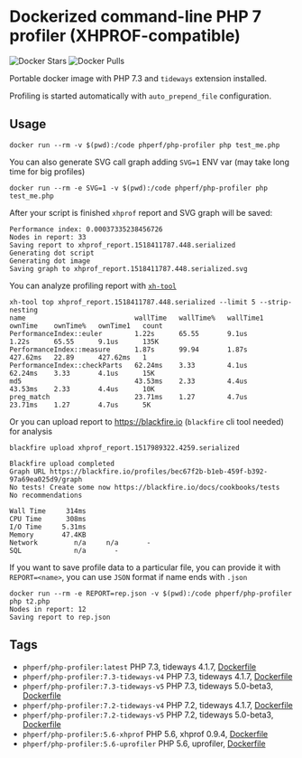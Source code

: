 # Dockerized command-line PHP 7 profiler (XHPROF-compatible)

![Docker Stars](https://img.shields.io/docker/stars/phperf/php-profiler.svg)
![Docker Pulls](https://img.shields.io/docker/pulls/phperf/php-profiler.svg)

Portable docker image with PHP 7.3 and `tideways` extension installed.

Profiling is started automatically with `auto_prepend_file` configuration.

## Usage

```
docker run --rm -v $(pwd):/code phperf/php-profiler php test_me.php
```

You can also generate SVG call graph adding `SVG=1` ENV var (may take long time for big profiles)

```
docker run --rm -e SVG=1 -v $(pwd):/code phperf/php-profiler php test_me.php
```

After your script is finished `xhprof` report and SVG graph will be saved:

```
Performance index: 0.00037335238456726
Nodes in report: 33
Saving report to xhprof_report.1518411787.448.serialized
Generating dot script
Generating dot image
Saving graph to xhprof_report.1518411787.448.serialized.svg
```

You can analyze profiling report with [`xh-tool`](https://github.com/phperf/xh-tool)

```
xh-tool top xhprof_report.1518411787.448.serialized --limit 5 --strip-nesting
name                           wallTime   wallTime%   wallTime1   ownTime    ownTime%   ownTime1   count
PerformanceIndex::euler        1.22s      65.55       9.1us       1.22s      65.55      9.1us      135K 
PerformanceIndex::measure      1.87s      99.94       1.87s       427.62ms   22.89      427.62ms   1    
PerformanceIndex::checkParts   62.24ms    3.33        4.1us       62.24ms    3.33       4.1us      15K  
md5                            43.53ms    2.33        4.4us       43.53ms    2.33       4.4us      10K  
preg_match                     23.71ms    1.27        4.7us       23.71ms    1.27       4.7us      5K   
```

Or you can upload report to https://blackfire.io (`blackfire` cli tool needed) for analysis

```
blackfire upload xhprof_report.1517989322.4259.serialized
```

```
Blackfire upload completed
Graph URL https://blackfire.io/profiles/bec67f2b-b1eb-459f-b392-97a69ea025d9/graph
No tests! Create some now https://blackfire.io/docs/cookbooks/tests
No recommendations

Wall Time     314ms
CPU Time      308ms
I/O Time     5.31ms
Memory       47.4KB
Network         n/a     n/a       -
SQL             n/a       -
```

If you want to save profile data to a particular file, you can provide it with `REPORT=<name>`, you can use `JSON` format if name ends with `.json`

```
docker run --rm -e REPORT=rep.json -v $(pwd):/code phperf/php-profiler php t2.php
Nodes in report: 12
Saving report to rep.json
```

## Tags

* `phperf/php-profiler:latest` PHP 7.3, tideways 4.1.7, [Dockerfile](https://github.com/phperf/profiler-docker/blob/master/Dockerfile.tideways_v4_php73)
* `phperf/php-profiler:7.3-tideways-v4` PHP 7.3, tideways 4.1.7, [Dockerfile](https://github.com/phperf/profiler-docker/blob/master/Dockerfile.tideways_v4_php73)
* `phperf/php-profiler:7.3-tideways-v5` PHP 7.3, tideways 5.0-beta3, [Dockerfile](https://github.com/phperf/profiler-docker/blob/master/Dockerfile.tideways_v5_php73)
* `phperf/php-profiler:7.2-tideways-v4` PHP 7.2, tideways 4.1.7, [Dockerfile](https://github.com/phperf/profiler-docker/blob/master/Dockerfile.tideways_v4_php72)
* `phperf/php-profiler:7.2-tideways-v5` PHP 7.2, tideways 5.0-beta3, [Dockerfile](https://github.com/phperf/profiler-docker/blob/master/Dockerfile.tideways_v5_php72)
* `phperf/php-profiler:5.6-xhprof` PHP 5.6, xhprof 0.9.4, [Dockerfile](https://github.com/phperf/profiler-docker/blob/master/Dockerfile.xhprof_php56)
* `phperf/php-profiler:5.6-uprofiler` PHP 5.6, uprofiler, [Dockerfile](https://github.com/phperf/profiler-docker/blob/master/Dockerfile.uprofiler_php56)
